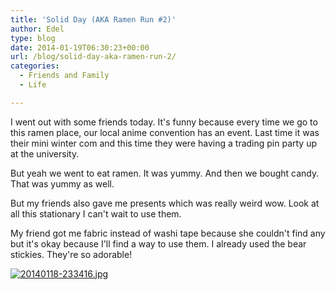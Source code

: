 ```yaml
---
title: 'Solid Day (AKA Ramen Run #2)'
author: Edel
type: blog
date: 2014-01-19T06:30:23+00:00
url: /blog/solid-day-aka-ramen-run-2/
categories:
  - Friends and Family
  - Life

---
```

I went out with some friends today. It's funny because every time we go to this ramen place, our local anime convention has an event. Last time it was their mini winter com and this time they were having a trading pin party up at the university.

But yeah we went to eat ramen. It was yummy. And then we bought candy. That was yummy as well.

But my friends also gave me presents which was really weird wow. Look at all this stationary I can't wait to use them.

My friend got me fabric instead of washi tape because she couldn't find any but it's okay because I'll find a way to use them. I already used the bear stickies. They're so adorable!

[<img src="http://scattered.me/wp-content/uploads/2014/01/20140118-2334161.jpg" alt="20140118-233416.jpg" class="img-responsive" />][1]




 [1]: http://scattered.me/wp-content/uploads/2014/01/20140118-2334161.jpg